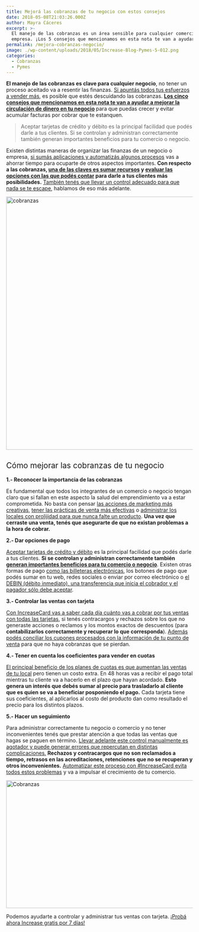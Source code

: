 ```yaml
---
title: Mejorá las cobranzas de tu negocio con estos consejos
date: 2018-05-08T21:03:26.000Z
author: Mayra Cáceres
excerpt: >-
  El manejo de las cobranzas es un área sensible para cualquier comercio o
  empresa. ¡Los 5 consejos que mencionamos en esta nota te van a ayudar!
permalink: /mejora-cobranzas-negocio/
image: ./wp-content/uploads/2018/05/Increase-Blog-Pymes-5-012.png
categories:
  - Cobranzas
  - Pymes
---
```

<span style="font-weight: 400;"><strong>El manejo de las cobranzas es clave para cualquier negocio</strong>, no tener un proceso aceitado va a resentir las finanzas. </span>[<span style="font-weight: 400;">Si apuntás todos tus esfuerzos a vender más</span>](https://increasecard.com/3-preguntas-te-van-ayudar-vender-mas/)<span style="font-weight: 400;">, es posible que estés descuidando las cobranzas. <strong> <a href="https://twitter.com/intent/tweet?text=Los cinco consejos que mencionamos en esta nota te van a ayudar a mejorar la circulación de dinero en tu negocio @increase_ar&url=https://increasecard.com/mejora-cobranzas-negocio/" class="ic-twitter-quote-link">Los cinco consejos que mencionamos en esta nota te van a ayudar a mejorar la circulación de dinero en tu negocio</a> </strong> para que puedas crecer y evitar acumular facturas por cobrar que te estanquen.</span>

> **<span style="font-weight: 400;">Aceptar tarjetas de crédito y débito</span> <span style="font-weight: 400;">es la principal facilidad que podés darle a tus clientes. Si se controlan y administran correctamente también </span><span style="font-weight: 400;">generan importantes beneficios para tu comercio o negocio</span><span style="font-weight: 400;">.</span>**

<span style="font-weight: 400;">Existen distintas maneras de organizar las finanzas de un negocio o empresa, </span>[<span style="font-weight: 400;">si sumás aplicaciones y automatizás algunos procesos</span>](https://increasecard.com/5-aplicaciones-para-tomar-el-control-de-tus-finanzas/) <span style="font-weight: 400;">vas a ahorrar tiempo para ocuparte de otros aspectos importantes. <strong>Con respecto a las cobranzas, </strong></span>**[una de las claves es sumar recursos](https://increasecard.com/como-funciona-mercado-pago/) y [evaluar las opciones con las que podés contar](https://increasecard.com/opciones-cobrar-con-tarjeta/) para darle a tus clientes más posibilidades.** [<span style="font-weight: 400;">También tenés que llevar un control adecuado para que nada se te escape</span>](https://increasecard.com/ventas-tarjeta-credito-controlar-las-transacciones-no-perder-dinero/)<span style="font-weight: 400;">, hablamos de eso más adelante.</span>

<img class="aligncenter wp-image-4019 size-large" src="https://increasecard.com/wp-content/uploads/2018/05/José_Pico-7-1024x683.jpg" alt="cobranzas" width="1024" height="683" srcset="https://increasecard.com/wp-content/uploads/2018/05/José_Pico-7-1024x683.jpg 1024w, https://increasecard.com/wp-content/uploads/2018/05/José_Pico-7-300x200.jpg 300w, https://increasecard.com/wp-content/uploads/2018/05/José_Pico-7-768x512.jpg 768w" sizes="(max-width: 1024px) 100vw, 1024px" /> 

## <span style="font-weight: 400;">Cómo mejorar las cobranzas de tu negocio</span>

**1.- Reconocer la importancia de las cobranzas**

<span style="font-weight: 400;">Es fundamental que todos los integrantes de un comercio o negocio tengan claro que si fallan en este aspecto la salud del emprendimiento va a estar comprometida. No basta con pensar </span>[<span style="font-weight: 400;">las acciones de marketing más creativas</span>](https://increasecard.com/marketing-digital-7-tendencias-que-pisaran-fuerte-en-2018/)<span style="font-weight: 400;">, </span>[<span style="font-weight: 400;">tener las prácticas de venta más efectivas</span>](https://increasecard.com/como-evitar-los-errores-mas-comunes-en-una-venta/) <span style="font-weight: 400;">o </span>[<span style="font-weight: 400;">administrar los locales con prolijidad para que nunca falte un producto</span>](https://increasecard.com/como-controlar-el-stock-negocio/)<span style="font-weight: 400;">. <strong>Una vez que cerraste una venta, tenés que asegurarte de que no existan problemas a la hora de cobrar.</strong></span>

**2.- Dar opciones de pago**

[<span style="font-weight: 400;">Aceptar tarjetas de crédito y débito</span>](https://increasecard.com/guias-increase-cobrar-tarjeta/) <span style="font-weight: 400;">es la principal facilidad que podés darle a tus clientes. <strong>Si se controlan y administran correctamente también </strong></span>**[generan importantes beneficios para tu comercio o negocio](https://increasecard.com/guias-increase-cobrar-tarjeta/)**<span style="font-weight: 400;">. Existen otras formas de pago </span>[<span style="font-weight: 400;">como las billeteras electrónicas</span>](https://www.increasecard.com/pim-la-nueva-forma-pago-solo-necesita-telefono-celular/)<span style="font-weight: 400;">, los botones de pago que podés sumar en tu web, redes sociales o enviar por correo electrónico o </span>[<span style="font-weight: 400;">el DEBIN (débito inmediato), una transferencia que inicia el cobrador y el pagador sólo debe aceptar</span>](https://www.increasecard.com/las-claves-de-debin-y-pei-nuevas-oportunidades-para-tu-negocio/)<span style="font-weight: 400;">.   </span>

**3.- Controlar las ventas con tarjeta**

[<span style="font-weight: 400;">Con IncreaseCard vas a saber cada día cuánto vas a cobrar por tus ventas con todas las tarjetas</span>](https://increasecard.com/controla-tus-ventas-tarjeta-increasecard/)<span style="font-weight: 400;">, si tenés contracargos y rechazos sobre los que no generaste acciones o reclamos y los montos exactos de descuentos (para <strong>contabilizarlos correctamente y recuperar lo que corresponda</strong>). </span>[<span style="font-weight: 400;">Además podés conciliar los cupones procesados con la información de tu punto de venta</span>](https://increasecard.com/conciliar-las-ventas-tarjeta-tu-comercio/) <span style="font-weight: 400;">para que no haya cobranzas que se pierdan.</span>

**4.- Tener en cuenta los coeficientes para vender en cuotas**

[<span style="font-weight: 400;">El principal beneficio de los planes de cuotas es que aumentan las ventas de tu local</span>](https://www.increasecard.com/las-cuotas-beneficios-y-costos-para-un-comercio/) <span style="font-weight: 400;">pero tienen un costo extra. En 48 horas vas a recibir el pago total mientras tu cliente va a hacerlo en el plazo que hayan acordado. <strong>Esto genera un interés que debés sumar al precio para trasladarlo al cliente que es quien se va a beneficiar posponiendo el pago.</strong> Cada tarjeta tiene sus coeficientes, al aplicarlos al costo del producto dan como resultado el precio para los distintos plazos.</span>

<span style="font-weight: 400;"><strong>5.- Hacer un seguimiento</strong> </span>

<span style="font-weight: 400;">Para administrar correctamente tu negocio o comercio y no tener inconvenientes tenés que prestar atención a que todas las ventas que hagas se paguen en término. </span>[<span style="font-weight: 400;">Llevar adelante este control manualmente es agotador y puede generar errores que repercutan en distintas complicaciones.</span>](https://increasecard.com/ventas-tarjeta-credito-controlar-las-transacciones-no-perder-dinero/) **Rechazos y contracargos que no son reclamados a tiempo, retrasos en las acreditaciones, retenciones que no se recuperan y otros inconvenientes.** [<span style="font-weight: 400;">Automatizar este proceso con #IncreaseCard evita todos estos problemas</span>](https://www.increasecard.com/landing-blog/) <span style="font-weight: 400;">y va a impulsar el crecimiento de tu comercio.  </span>

[<img class="aligncenter wp-image-2937 size-full" src="https://d1nzec96y7u1ro.cloudfront.net/wp-content/uploads/2018/02/04133256/Banner.png" alt="Cobranzas" width="1001" height="345" srcset="https://d1nzec96y7u1ro.cloudfront.net/wp-content/uploads/2018/02/04133256/Banner.png 1001w, https://d1nzec96y7u1ro.cloudfront.net/wp-content/uploads/2018/02/04133256/Banner-300x103.png 300w, https://d1nzec96y7u1ro.cloudfront.net/wp-content/uploads/2018/02/04133256/Banner-768x265.png 768w" sizes="(max-width: 1001px) 100vw, 1001px" />](https://www.increasecard.com/landing-blog/)

<span style="font-weight: 400;">Podemos ayudarte a controlar y administrar tus ventas con tarjeta. </span>[<span style="font-weight: 400;">¡Probá ahora Increase gratis por 7 días!</span>](https://www.increasecard.com/landing-blog/)
